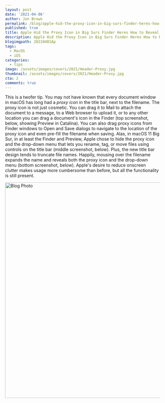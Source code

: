 ```yaml
---
layout: post
date: '2021-04-06'
author: Jon Brown
permalink: /blog/apple-hid-the-proxy-icon-in-big-surs-finder-heres-how-to-reveal-it/
published: true
title: Apple Hid the Proxy Icon in Big Surs Finder Heres How to Reveal It
description: Apple Hid the Proxy Icon in Big Surs Finder Heres How to Reveal It
blogimgpath: 20210401Ap
tags:
  - MacOS
  - iOS
categories:
  - tips
image: /assets/images/covers/2021/Header-Proxy.jpg
thumbnail: /assets/images/covers/2021/Header-Proxy.jpg
cta: 2
comments: true
---
```

This is a twofer tip. You may not have known that every document window
in macOS has long had a *proxy icon* in the title bar, next to the
filename. The proxy icon is not just cosmetic. You can drag it to Mail
to attach the document to a message, to a Web browser to upload it, or
to any other location you can drag a document's icon in the Finder (top
screenshot, below, showing Preview in Catalina). You can also drag proxy
icons from Finder windows to Open and Save dialogs to navigate to the
location of the proxy icon and even pre-fill the filename when saving.
Alas, in macOS 11 Big Sur, in at least the Finder and Preview, Apple
chose to hide the proxy icon and the drop-down menu that lets you
rename, tag, or move files using controls on the title bar (middle
screenshot, below). Plus, the new title bar design tends to truncate
file names. Happily, mousing over the filename expands the name and
reveals both the proxy icon and the drop-down menu (bottom screenshot,
below). Apple's desire to reduce onscreen clutter makes usage more
cumbersome than before, but all the functionality is still present.

<img alt="Blog Photo" src="{{ site.site_cdn }}/assets/images/blog/2021/20210401Ap/image2.png" class="img-fluid rounded m-2" width="700" />